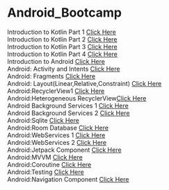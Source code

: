 # Android_Bootcamp
Introduction to Kotlin Part 1 [Click Here](https://github.com/anuj1317/Android_Bootcamp/tree/Kotlin1-Sept21)<br>
Introduction to Kotlin Part 2 [Click Here](https://github.com/anuj1317/Android_Bootcamp/tree/Kotlin-part2-Sept22)<br>
Introduction to Kotlin Part 3 [Click Here](https://github.com/anuj1317/Android_Bootcamp/tree/Kotlin-part3-Sept24)<br>
Introduction to Kotlin Part 4 [Click Here](https://github.com/anuj1317/Android_Bootcamp/tree/Kotlin-Part4-27-Sept)<br>
Introduction to Android [Click Here](https://github.com/anuj1317/Android_Bootcamp/tree/Intro_to_App_29-Sept)<br>
Android: Activity and Intents [Click Here](https://github.com/anuj1317/Android_Bootcamp/tree/activity-30Sept)<br>
Android: Fragments [Click Here](https://github.com/anuj1317/fragments_imp)<br>
Android: Layout(Linear,Relative,Constraint) [Click Here](https://github.com/anuj1317/Android_Bootcamp/tree/Layout_Design-4Oct)<br>
Android:RecyclerView1 [Click Here](https://github.com/anuj1317/Android_Bootcamp/tree/Recyclerview1-5oct)<br>
Android:Heterogeneous RecyclerView[Click Here](https://github.com/anuj1317/Android_Bootcamp/tree/Recyclerview2-8oct)<br>
Android Background Services 1 [Click Here](https://github.com/anuj1317/Android_Bootcamp/tree/BackgroundServices1-Oct13)<br>
Android Background Services 2 [Click Here](https://github.com/anuj1317/Android_JobScheduler)<br>
Android:Sqlite [Click Here](https://github.com/anuj1317/Android_Bootcamp/tree/Sqlite_Oct11)<br>
Android:Room Database [Click Here](https://github.com/anuj1317/Android_Bootcamp/tree/roomdb_Oct-11)<br>
Android:WebServices 1 [Click Here](https://github.com/anuj1317/Android_Bootcamp/tree/WebServices1-Oct-19)<br>
Android:WebServices 2 [Click Here](https://github.com/anuj1317/API-Catching)<br>
Android:Jetpack Component [Click Here](https://github.com/anuj1317/Android-Room)<br>
Android:MVVM [Click Here](https://github.com/anuj1317/Android_Bootcamp/tree/MVVM1-29Oct)<br>
Android:Coroutine [Click Here](https://github.com/anuj1317/Android_Bootcamp/tree/Courourines-Nov-1)<br>
Android:Testing [Click Here](https://github.com/anuj1317/Android_Bootcamp/tree/testing-10Nov)<br>
Android:Navigation Component [Click Here](https://github.com/anuj1317/Android_Bootcamp/tree/Navigation-Nov-3)<br>





